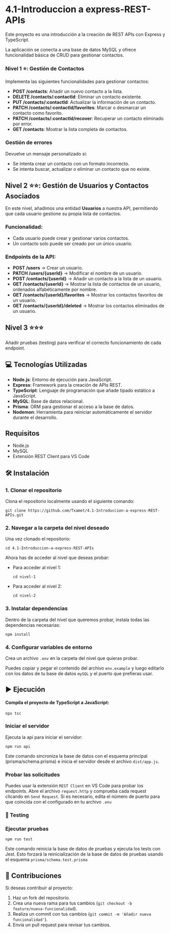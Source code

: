 # 4.1-Introduccion a express-REST-APIs

Este proyecto es una introducción a la creación de REST APIs con Express y TypeScript.

La aplicación se conecta a una base de datos MySQL y ofrece funcionalidad básica de CRUD para gestionar contactos.

### Nivel 1 ⭐: Gestión de Contactos

Implementa las siguientes funcionalidades para gestionar contactos:

- **POST /contacts**: Añadir un nuevo contacto a la lista.
- **DELETE /contacts/:contactId**: Eliminar un contacto existente.
- **PUT /contacts/:contactId**: Actualizar la información de un contacto.
- **PATCH /contacts/:contactId/favorites**: Marcar o desmarcar un contacto como favorito.
- **PATCH /contacts/:contactId/recover**: Recuperar un contacto eliminado por error.
- **GET /contacts**: Mostrar la lista completa de contactos.

### Gestión de errores

Devuelve un mensaje personalizado si:

- Se intenta crear un contacto con un formato incorrecto.
- Se intenta buscar, actualizar o eliminar un contacto que no existe.

## Nivel 2 ⭐⭐: Gestión de Usuarios y Contactos Asociados

En este nivel, añadimos una entidad **Usuarios** a nuestra API, permitiendo que cada usuario gestione su propia lista de contactos.

### Funcionalidad:
- Cada usuario puede crear y gestionar varios contactos.
- Un contacto solo puede ser creado por un único usuario.

### Endpoints de la API:

- **POST /users** → Crear un usuario.
- **PATCH /users/{userId}** → Modificar el nombre de un usuario.
- **POST /contacts/{userId}** → Añadir un contacto a la lista de un usuario.
- **GET /contacts/{userId}** → Mostrar la lista de contactos de un usuario, ordenados alfabéticamente por nombre.
- **GET /contacts/{userId}/favorites** → Mostrar los contactos favoritos de un usuario.
- **GET /contacts/{userId}/deleted** → Mostrar los contactos eliminados de un usuario.

## Nivel 3 ⭐⭐⭐

Añadir pruebas (testing) para verificar el correcto funcionamiento de cada endpoint.


## 💻 Tecnologías Utilizadas

- **Node.js**: Entorno de ejecución para JavaScript.
- **Express**: Framework para la creación de APIs REST.
- **TypeScript**: Lenguaje de programación que añade tipado estático a JavaScript.
- **MySQL**: Base de datos relacional.
- **Prisma**: ORM para gestionar el acceso a la base de datos.
- **Nodemon**: Herramienta para reiniciar automáticamente el servidor durante el desarrollo.

## Requisitos

- Node.js
- MySQL
- Extensión REST Client para VS Code 

## 🛠️ Instalación
### 1. Clonar el repositorio

Clona el repositorio localmente usando el siguiente comando:


`git clone https://github.com/Txamet/4.1-Introduccion-a-express-REST-APIs.git`


### 2. Navegar a la carpeta del nivel deseado
Una vez clonado el repositorio:

`cd 4.1-Introduccion-a-express-REST-APIs`

Ahora has de acceder al nivel que deseas probar:

- Para acceder al nivel 1:

   `cd nivel-1`

- Para acceder al nivel 2:

   `cd nivel-2`

### 3. Instalar dependencias

Dentro de la carpeta del nivel que queremos probar, instala todas las dependencias necesarias:

 `npm install`
### 4. Configurar variables de entorno
Crea un archivo `.env` en la carpeta del nivel que quieras probar.

Puedes copiar y pegar el contenido del archivo `env.example` y luego editarlo con los datos de tu base de datos `mySQL` y el puerto que prefieras usar.


## ▶️ Ejecución

#### Compila el proyecto de TypeScript a JavaScript:

`npx tsc`
### Iniciar el servidor
Ejecuta la api para iniciar el servidor: 

`npm run api`

Este comando sincroniza la base de datos con el esquema principal (prisma/schema.prisma) e inicia el servidor desde el archivo `dist/app.js`.

### Probar las solicitudes
Puedes usar la extensión `REST Client` en VS Code para probar los endpoints. 
Abre el archivo `request.http` y comprueba cada request clicando en `Send Request`.
Si es necesario, edita el número de puerto para que coincida con el configurado en tu archivo `.env`

###  🧪  Testing
### Ejecutar pruebas
`npm run test`

Este comando reinicia la base de datos de pruebas y ejecuta los tests con Jest.
Esto forzará la reinicialización de la base de datos de pruebas usando el esquema `prisma/schema.test.prisma`


## 🤝 Contribuciones

Si deseas contribuir al proyecto:

1. Haz un fork del repositorio.
2. Crea una nueva rama para tus cambios (`git checkout -b feature/nueva-funcionalidad`).
3. Realiza un commit con tus cambios (`git commit -m 'Añadir nueva funcionalidad'`).
4. Envía un pull request para revisar tus cambios.
